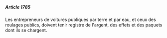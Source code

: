 ##### Article 1785

Les entrepreneurs de voitures publiques par terre et par eau, et ceux des roulages publics, doivent tenir registre de l'argent, des effets et des paquets dont ils se chargent.

